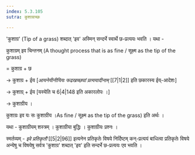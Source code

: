 ```yaml
---
index: 5.3.105
sutra: कुशाग्राच्छः

---
```

'कुशाग्र' (Tip of a grass)  शब्दात् 'इव' अस्मिन् सन्दर्भे स्वार्थे छ-प्रत्ययः भवति ।  यथा -



कुशाग्रम् इव चिन्तनम् (A thought process that is as fine / सूक्ष्म as the tip of the grass)

= कुशाग्र + छ

→ कुशाग्र  + ईय [_आयनेयीनीयियः फढखच्छघां प्रत्ययादीनाम्_ [[7|1|2]] इति छकारस्य ईय्-आदेशः]

→ कुशाग्र्  + ईय [यस्येति च 6|4|148 इति अकारलोपः ।] 

→ कुशाग्रीय  ।

कुशाग्रः इव यः सः कुशाग्रीय ।As fine / सूक्ष्म as the tip of the grass) इति अर्थः । 

यथा - कुशाग्रीयम् शस्त्रम् । कुशाग्रीया बुद्धिः । कुशाग्रीयः प्रश्नः ।           



स्मर्तव्यम् - _इवे प्रतिकृतौ_ [[5|2|96]] इत्यनेन प्रतिकृतेः विषये निर्दिष्टम् कन्-प्रत्ययं बाधित्वा प्रतिकृतेः विषये अन्येषु च विषयेषु सर्वत्र 'कुशाग्र' शब्दात् 'इव' इति सन्दर्भे छ-प्रत्ययः एव भवति ।